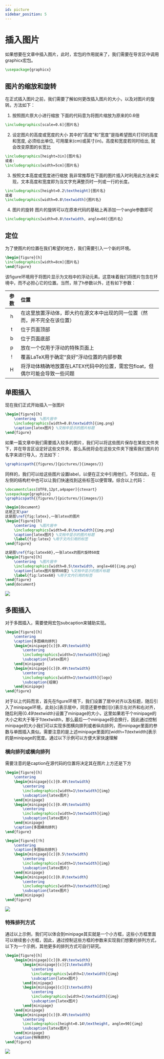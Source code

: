 ```yaml
---
id: picture
sidebar_position: 5
---
```


# 插入图片
如果想要在文章中插入图片，此时，宏包的作用就来了，我们需要在导言区中调用graphicx宏包。

```latex
\usepackage{graphicx}
```

## 图片的缩放和旋转
在正式插入图片之前，我们需要了解如何更改插入图片的大小，以及对图片的旋转。方法如下：
1. 按照图片原大小进行缩放
下面的代码意为将图片缩放为原来的0.6倍

```latex
\includegraphics[scale=0.6]{图片名} 
```

2. 设定图片的高度或宽度的大小
其中的”高度”和”宽度”是指希望图片打印的高度和宽度, 必须给出单位, 可用厘米(cm)或英寸(in)。高度和宽度若同时给出, 就会改变原图的长宽比

```latex
\includegraphics[height=3in]{图片名}
或者: 
\includegraphics[width=5cm]{图片名}
```

3. 按照文本高度或宽度进行缩放
我非常推荐在下面的图片插入时利用此方法来实现，文本高度和宽度即为当文字充满整页时一列或一行的长度。

```latex
\includegraphics[height=0.2\textheight]{图片名}
或者
\includegraphics[width=0.8\textwidth]{图片名}
```

4. 图片的旋转
图片的旋转可以在原来代码的基础上再添加一个angle参数即可

```latex
\includegraphics[width=0.8\textwidth, angle=60]{图片名}
```

## 定位
为了使图片的位置在我们希望的地方，我们需要引入一个新的环境。

```latex
\begin{figure}[h]
\includegraphics[width=8cm]{图片名}
\end{figure}
```

该figure环境用于将图片显示为文档中的浮动元素。这意味着我们将图片包含在环境中，而不必担心它的位置。当然，除了h参数以外，还有如下参数：

|参数|位置|
|:----:|:----|
|h|在这里放置浮动体，即大约在源文本中出现的同一位置（然而，并不完全在该位置）|
|t|位于页面顶部|
|b|位于页面底部|
|p|放在一个仅用于浮动的特殊页面上|
|!|覆盖LaTeX用于确定“良好”浮动位置的内部参数|
|H|将浮动体精确地放置在LATEX代码中的位置，需宏包float，但偶尔可能会导致一些问题|

## 单图插入
现在我们正式开始插入一张图片

```latex
\begin{figure}[h]  
    \centering  %图片居中
    \includegraphics[width=0.8\textwidth]{img.png}
    \caption{latex图片} %文档中显示的图片标题
\end{figure}
```

如果一篇文章中我们需要插入较多的图片，我们可以将这些图片保存在某些文件夹下，并在导言区设定好这些文件夹，那么系统将会在这些文件夹下搜索我们图片的名字来进行导入，方法如下：

```latex
\graphicspath{{figures/}{pictures/}{images/}}
```
同样的，我们可以给这些图片设置label，以便在正文中引用他们，不仅如此，在左侧的结构栏中也可以让我们快速找到这些标签以便管理。综合以上代码：

```latex
\documentclass[UTF8,12pt,a4paper]{ctexart}
\usepackage{graphicx}
\graphicspath{{figures/}{pictures/}{images/}}

\begin{document}
这是正文\par
这是图\ref{fig:latex},一张latex的图片
\begin{figure}[h]  
    \centering  %图片居中
    \includegraphics[width=0.8\textwidth]{img.png}
    \caption{latex图片} %文档中显示的图片标题
    \label{fig:latex} %用于文内引用的标签
\end{figure}

这是图\ref{fig:latex60},一张latex的图片旋转60度
\begin{figure}[h]  
    \centering  %图片居中
    \includegraphics[width=0.5\textwidth, angle=60]{img.png}
    \caption{latex图片旋转60度} %文档中显示的图片标题
    \label{fig:latex60} %用于文内引用的标签
\end{figure}
\end{document}
```
![](./img/img5.png)

## 多图插入
对于多图插入，需要使用宏包subcaption来辅助实现。

```latex
\begin{figure}[h]
    \centering
    \caption{多图横向排列}
    \begin{minipage}[c]{0.49\textwidth}
        \centering
        \includegraphics[width=1\textwidth]{img}
        \subcaption{latex图片}
    \end{minipage}
    \begin{minipage}[c]{0.49\textwidth}
        \centering
        \includegraphics[width=1\textwidth]{logo}
        \subcaption{组徽}
    \end{minipage}
\end{figure}
```
对于以上代码而言，首先在figure环境下，我们设置了居中对齐以及标题，随后引入了minipage环境，此处[c]表示居中，同意还要参数[l][r]表示左对齐和右对齐，随后利用{0.49\textwidth}设置了minipage的大小，这里如果若干个minipage的大小之和大于等于1\textwidth，那么最后一个minipage将会换行，因此通过控制minipage的大小我们可以实现多图横向排列或者纵向排列，而minipage里面的参数与单图插入类似。需要注意的是上述minipage里面的[width=1\textwidth]表示的是minipage的宽度。通过以下示例可以方便大家快速理解

### 横向排列或横向排列
需要注意的是caption在源代码的位置将决定其在图片上方还是下方

```latex
\begin{figure}[h]
    \centering
    \begin{minipage}[c]{0.49\textwidth}
        \centering
        \includegraphics[width=1\textwidth]{img}
        \subcaption{latex图片}
    \end{minipage}
    \begin{minipage}[c]{0.49\textwidth}
        \centering
        \includegraphics[width=1\textwidth]{img}
        \subcaption{latex图片}
    \end{minipage}
    \caption{多图横向排列}
\end{figure}

\begin{figure}[!h]
    \centering
    \caption{多图纵向排列}
    \begin{minipage}[c]{0.5\textwidth}
        \centering
        \includegraphics[width=1\textwidth]{img}
        \subcaption{latex图片}
    \end{minipage}
    \begin{minipage}[c]{0.8\textwidth}
        \centering
        \includegraphics[width=1\textwidth]{img}
        \subcaption{latex图片}
    \end{minipage}
\end{figure}
```
![](./img/img6.png)

### 特殊排列方式

通过以上示例，我们可以体会到minipage其实就是一个小方框，这些小方框里面可以继续套小方框，因此，通过控制这些方框的参数来实现我们想要的排列方式，以下为一个示例，其他更多的排列方式可自行研究。
```latex
\begin{figure}[h]
    \begin{minipage}[c]{0.49\textwidth}
        \begin{minipage}[c]{1\textwidth}
            \centering
            \includegraphics[width=1\textwidth]{img}
            \subcaption{latex图片}
        \end{minipage}
        \begin{minipage}[c]{1\textwidth}
            \centering
            \includegraphics[width=1\textwidth]{img}
            \subcaption{latex图片}
        \end{minipage}
    \end{minipage}
    \begin{minipage}[c]{0.49\textwidth}
        \centering
        \includegraphics[height=0.14\textheight, angle=90]{img}
        \subcaption{latex图片}
    \end{minipage}
    \caption{特殊排列}
\end{figure}
```
![](./img/img7.png)
